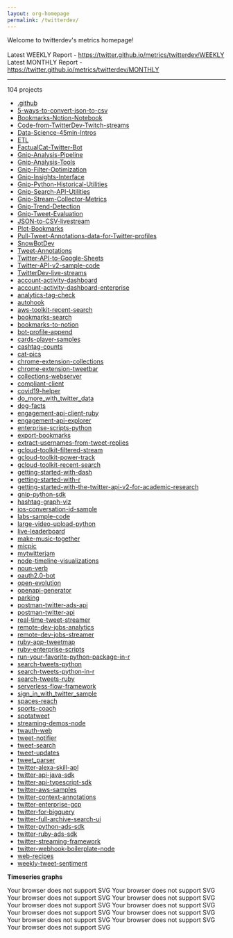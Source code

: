 ```yaml
---
layout: org-homepage
permalink: /twitterdev/
---
```

<div class="content-without-graphs">
    Welcome to twitterdev's metrics homepage!
    <br><br>
    Latest WEEKLY Report - <a href="https://twitter.github.io/metrics/twitterdev/WEEKLY">https://twitter.github.io/metrics/twitterdev/WEEKLY</a>
    <br>
    Latest MONTHLY Report - <a href="https://twitter.github.io/metrics/twitterdev/MONTHLY">https://twitter.github.io/metrics/twitterdev/MONTHLY</a>
    <br>
    <hr>
    104 projects
<ul>
	<li><a href="/metrics/twitterdev/.github/WEEKLY">.github</a></li>
	<li><a href="/metrics/twitterdev/5-ways-to-convert-json-to-csv/WEEKLY">5-ways-to-convert-json-to-csv</a></li>
	<li><a href="/metrics/twitterdev/Bookmarks-Notion-Notebook/WEEKLY">Bookmarks-Notion-Notebook</a></li>
	<li><a href="/metrics/twitterdev/Code-from-TwitterDev-Twitch-streams/WEEKLY">Code-from-TwitterDev-Twitch-streams</a></li>
	<li><a href="/metrics/twitterdev/Data-Science-45min-Intros/WEEKLY">Data-Science-45min-Intros</a></li>
	<li><a href="/metrics/twitterdev/ETL/WEEKLY">ETL</a></li>
	<li><a href="/metrics/twitterdev/FactualCat-Twitter-Bot/WEEKLY">FactualCat-Twitter-Bot</a></li>
	<li><a href="/metrics/twitterdev/Gnip-Analysis-Pipeline/WEEKLY">Gnip-Analysis-Pipeline</a></li>
	<li><a href="/metrics/twitterdev/Gnip-Analysis-Tools/WEEKLY">Gnip-Analysis-Tools</a></li>
	<li><a href="/metrics/twitterdev/Gnip-Filter-Optimization/WEEKLY">Gnip-Filter-Optimization</a></li>
	<li><a href="/metrics/twitterdev/Gnip-Insights-Interface/WEEKLY">Gnip-Insights-Interface</a></li>
	<li><a href="/metrics/twitterdev/Gnip-Python-Historical-Utilities/WEEKLY">Gnip-Python-Historical-Utilities</a></li>
	<li><a href="/metrics/twitterdev/Gnip-Search-API-Utilities/WEEKLY">Gnip-Search-API-Utilities</a></li>
	<li><a href="/metrics/twitterdev/Gnip-Stream-Collector-Metrics/WEEKLY">Gnip-Stream-Collector-Metrics</a></li>
	<li><a href="/metrics/twitterdev/Gnip-Trend-Detection/WEEKLY">Gnip-Trend-Detection</a></li>
	<li><a href="/metrics/twitterdev/Gnip-Tweet-Evaluation/WEEKLY">Gnip-Tweet-Evaluation</a></li>
	<li><a href="/metrics/twitterdev/JSON-to-CSV-livestream/WEEKLY">JSON-to-CSV-livestream</a></li>
	<li><a href="/metrics/twitterdev/Plot-Bookmarks/WEEKLY">Plot-Bookmarks</a></li>
	<li><a href="/metrics/twitterdev/Pull-Tweet-Annotations-data-for-Twitter-profiles/WEEKLY">Pull-Tweet-Annotations-data-for-Twitter-profiles</a></li>
	<li><a href="/metrics/twitterdev/SnowBotDev/WEEKLY">SnowBotDev</a></li>
	<li><a href="/metrics/twitterdev/Tweet-Annotations/WEEKLY">Tweet-Annotations</a></li>
	<li><a href="/metrics/twitterdev/Twitter-API-to-Google-Sheets/WEEKLY">Twitter-API-to-Google-Sheets</a></li>
	<li><a href="/metrics/twitterdev/Twitter-API-v2-sample-code/WEEKLY">Twitter-API-v2-sample-code</a></li>
	<li><a href="/metrics/twitterdev/TwitterDev-live-streams/WEEKLY">TwitterDev-live-streams</a></li>
	<li><a href="/metrics/twitterdev/account-activity-dashboard/WEEKLY">account-activity-dashboard</a></li>
	<li><a href="/metrics/twitterdev/account-activity-dashboard-enterprise/WEEKLY">account-activity-dashboard-enterprise</a></li>
	<li><a href="/metrics/twitterdev/analytics-tag-check/WEEKLY">analytics-tag-check</a></li>
	<li><a href="/metrics/twitterdev/autohook/WEEKLY">autohook</a></li>
	<li><a href="/metrics/twitterdev/aws-toolkit-recent-search/WEEKLY">aws-toolkit-recent-search</a></li>
	<li><a href="/metrics/twitterdev/bookmarks-search/WEEKLY">bookmarks-search</a></li>
	<li><a href="/metrics/twitterdev/bookmarks-to-notion/WEEKLY">bookmarks-to-notion</a></li>
	<li><a href="/metrics/twitterdev/bot-profile-append/WEEKLY">bot-profile-append</a></li>
	<li><a href="/metrics/twitterdev/cards-player-samples/WEEKLY">cards-player-samples</a></li>
	<li><a href="/metrics/twitterdev/cashtag-counts/WEEKLY">cashtag-counts</a></li>
	<li><a href="/metrics/twitterdev/cat-pics/WEEKLY">cat-pics</a></li>
	<li><a href="/metrics/twitterdev/chrome-extension-collections/WEEKLY">chrome-extension-collections</a></li>
	<li><a href="/metrics/twitterdev/chrome-extension-tweetbar/WEEKLY">chrome-extension-tweetbar</a></li>
	<li><a href="/metrics/twitterdev/collections-webserver/WEEKLY">collections-webserver</a></li>
	<li><a href="/metrics/twitterdev/compliant-client/WEEKLY">compliant-client</a></li>
	<li><a href="/metrics/twitterdev/covid19-helper/WEEKLY">covid19-helper</a></li>
	<li><a href="/metrics/twitterdev/do_more_with_twitter_data/WEEKLY">do_more_with_twitter_data</a></li>
	<li><a href="/metrics/twitterdev/dog-facts/WEEKLY">dog-facts</a></li>
	<li><a href="/metrics/twitterdev/engagement-api-client-ruby/WEEKLY">engagement-api-client-ruby</a></li>
	<li><a href="/metrics/twitterdev/engagement-api-explorer/WEEKLY">engagement-api-explorer</a></li>
	<li><a href="/metrics/twitterdev/enterprise-scripts-python/WEEKLY">enterprise-scripts-python</a></li>
	<li><a href="/metrics/twitterdev/export-bookmarks/WEEKLY">export-bookmarks</a></li>
	<li><a href="/metrics/twitterdev/extract-usernames-from-tweet-replies/WEEKLY">extract-usernames-from-tweet-replies</a></li>
	<li><a href="/metrics/twitterdev/gcloud-toolkit-filtered-stream/WEEKLY">gcloud-toolkit-filtered-stream</a></li>
	<li><a href="/metrics/twitterdev/gcloud-toolkit-power-track/WEEKLY">gcloud-toolkit-power-track</a></li>
	<li><a href="/metrics/twitterdev/gcloud-toolkit-recent-search/WEEKLY">gcloud-toolkit-recent-search</a></li>
	<li><a href="/metrics/twitterdev/getting-started-with-dash/WEEKLY">getting-started-with-dash</a></li>
	<li><a href="/metrics/twitterdev/getting-started-with-r/WEEKLY">getting-started-with-r</a></li>
	<li><a href="/metrics/twitterdev/getting-started-with-the-twitter-api-v2-for-academic-research/WEEKLY">getting-started-with-the-twitter-api-v2-for-academic-research</a></li>
	<li><a href="/metrics/twitterdev/gnip-python-sdk/WEEKLY">gnip-python-sdk</a></li>
	<li><a href="/metrics/twitterdev/hashtag-graph-viz/WEEKLY">hashtag-graph-viz</a></li>
	<li><a href="/metrics/twitterdev/ios-conversation-id-sample/WEEKLY">ios-conversation-id-sample</a></li>
	<li><a href="/metrics/twitterdev/labs-sample-code/WEEKLY">labs-sample-code</a></li>
	<li><a href="/metrics/twitterdev/large-video-upload-python/WEEKLY">large-video-upload-python</a></li>
	<li><a href="/metrics/twitterdev/live-leaderboard/WEEKLY">live-leaderboard</a></li>
	<li><a href="/metrics/twitterdev/make-music-together/WEEKLY">make-music-together</a></li>
	<li><a href="/metrics/twitterdev/micpic/WEEKLY">micpic</a></li>
	<li><a href="/metrics/twitterdev/mytwitterjam/WEEKLY">mytwitterjam</a></li>
	<li><a href="/metrics/twitterdev/node-timeline-visualizations/WEEKLY">node-timeline-visualizations</a></li>
	<li><a href="/metrics/twitterdev/noun-verb/WEEKLY">noun-verb</a></li>
	<li><a href="/metrics/twitterdev/oauth2.0-bot/WEEKLY">oauth2.0-bot</a></li>
	<li><a href="/metrics/twitterdev/open-evolution/WEEKLY">open-evolution</a></li>
	<li><a href="/metrics/twitterdev/openapi-generator/WEEKLY">openapi-generator</a></li>
	<li><a href="/metrics/twitterdev/parking/WEEKLY">parking</a></li>
	<li><a href="/metrics/twitterdev/postman-twitter-ads-api/WEEKLY">postman-twitter-ads-api</a></li>
	<li><a href="/metrics/twitterdev/postman-twitter-api/WEEKLY">postman-twitter-api</a></li>
	<li><a href="/metrics/twitterdev/real-time-tweet-streamer/WEEKLY">real-time-tweet-streamer</a></li>
	<li><a href="/metrics/twitterdev/remote-dev-jobs-analytics/WEEKLY">remote-dev-jobs-analytics</a></li>
	<li><a href="/metrics/twitterdev/remote-dev-jobs-streamer/WEEKLY">remote-dev-jobs-streamer</a></li>
	<li><a href="/metrics/twitterdev/ruby-app-tweetmap/WEEKLY">ruby-app-tweetmap</a></li>
	<li><a href="/metrics/twitterdev/ruby-enterprise-scripts/WEEKLY">ruby-enterprise-scripts</a></li>
	<li><a href="/metrics/twitterdev/run-your-favorite-python-package-in-r/WEEKLY">run-your-favorite-python-package-in-r</a></li>
	<li><a href="/metrics/twitterdev/search-tweets-python/WEEKLY">search-tweets-python</a></li>
	<li><a href="/metrics/twitterdev/search-tweets-python-in-r/WEEKLY">search-tweets-python-in-r</a></li>
	<li><a href="/metrics/twitterdev/search-tweets-ruby/WEEKLY">search-tweets-ruby</a></li>
	<li><a href="/metrics/twitterdev/serverless-flow-framework/WEEKLY">serverless-flow-framework</a></li>
	<li><a href="/metrics/twitterdev/sign_in_with_twitter_sample/WEEKLY">sign_in_with_twitter_sample</a></li>
	<li><a href="/metrics/twitterdev/spaces-reach/WEEKLY">spaces-reach</a></li>
	<li><a href="/metrics/twitterdev/sports-coach/WEEKLY">sports-coach</a></li>
	<li><a href="/metrics/twitterdev/spotatweet/WEEKLY">spotatweet</a></li>
	<li><a href="/metrics/twitterdev/streaming-demos-node/WEEKLY">streaming-demos-node</a></li>
	<li><a href="/metrics/twitterdev/twauth-web/WEEKLY">twauth-web</a></li>
	<li><a href="/metrics/twitterdev/tweet-notifier/WEEKLY">tweet-notifier</a></li>
	<li><a href="/metrics/twitterdev/tweet-search/WEEKLY">tweet-search</a></li>
	<li><a href="/metrics/twitterdev/tweet-updates/WEEKLY">tweet-updates</a></li>
	<li><a href="/metrics/twitterdev/tweet_parser/WEEKLY">tweet_parser</a></li>
	<li><a href="/metrics/twitterdev/twitter-alexa-skill-apl/WEEKLY">twitter-alexa-skill-apl</a></li>
	<li><a href="/metrics/twitterdev/twitter-api-java-sdk/WEEKLY">twitter-api-java-sdk</a></li>
	<li><a href="/metrics/twitterdev/twitter-api-typescript-sdk/WEEKLY">twitter-api-typescript-sdk</a></li>
	<li><a href="/metrics/twitterdev/twitter-aws-samples/WEEKLY">twitter-aws-samples</a></li>
	<li><a href="/metrics/twitterdev/twitter-context-annotations/WEEKLY">twitter-context-annotations</a></li>
	<li><a href="/metrics/twitterdev/twitter-enterprise-gcp/WEEKLY">twitter-enterprise-gcp</a></li>
	<li><a href="/metrics/twitterdev/twitter-for-bigquery/WEEKLY">twitter-for-bigquery</a></li>
	<li><a href="/metrics/twitterdev/twitter-full-archive-search-ui/WEEKLY">twitter-full-archive-search-ui</a></li>
	<li><a href="/metrics/twitterdev/twitter-python-ads-sdk/WEEKLY">twitter-python-ads-sdk</a></li>
	<li><a href="/metrics/twitterdev/twitter-ruby-ads-sdk/WEEKLY">twitter-ruby-ads-sdk</a></li>
	<li><a href="/metrics/twitterdev/twitter-streaming-framework/WEEKLY">twitter-streaming-framework</a></li>
	<li><a href="/metrics/twitterdev/twitter-webhook-boilerplate-node/WEEKLY">twitter-webhook-boilerplate-node</a></li>
	<li><a href="/metrics/twitterdev/web-recipes/WEEKLY">web-recipes</a></li>
	<li><a href="/metrics/twitterdev/weekly-tweet-sentiment/WEEKLY">weekly-tweet-sentiment</a></li>
</ul>

</div>
<div class="graph-container">

<p><b>Timeseries graphs</b></p>
<div class="row">
	<object class="cell" type="image/svg+xml" data="{{ site.url }}{{ site.baseurl }}/graphs/twitterdev/timeseries_no_of_repos.svg">
		Your browser does not support SVG
	</object>
	<object class="cell" type="image/svg+xml" data="{{ site.url }}{{ site.baseurl }}/graphs/twitterdev/timeseries_stargazers.svg">
		Your browser does not support SVG
	</object>
	<object class="cell" type="image/svg+xml" data="{{ site.url }}{{ site.baseurl }}/graphs/twitterdev/timeseries_forkCount.svg">
		Your browser does not support SVG
	</object>
	<object class="cell" type="image/svg+xml" data="{{ site.url }}{{ site.baseurl }}/graphs/twitterdev/timeseries_closedIssues.svg">
		Your browser does not support SVG
	</object>
	<object class="cell" type="image/svg+xml" data="{{ site.url }}{{ site.baseurl }}/graphs/twitterdev/timeseries_pullRequests.svg">
		Your browser does not support SVG
	</object>
	<object class="cell" type="image/svg+xml" data="{{ site.url }}{{ site.baseurl }}/graphs/twitterdev/timeseries_issues.svg">
		Your browser does not support SVG
	</object>
	<object class="cell" type="image/svg+xml" data="{{ site.url }}{{ site.baseurl }}/graphs/twitterdev/timeseries_openPullRequests.svg">
		Your browser does not support SVG
	</object>
	<object class="cell" type="image/svg+xml" data="{{ site.url }}{{ site.baseurl }}/graphs/twitterdev/timeseries_closedPullRequests.svg">
		Your browser does not support SVG
	</object>
	<object class="cell" type="image/svg+xml" data="{{ site.url }}{{ site.baseurl }}/graphs/twitterdev/timeseries_openIssues.svg">
		Your browser does not support SVG
	</object>
	<object class="cell" type="image/svg+xml" data="{{ site.url }}{{ site.baseurl }}/graphs/twitterdev/timeseries_mergedPullRequests.svg">
		Your browser does not support SVG
	</object>
	<object class="cell" type="image/svg+xml" data="{{ site.url }}{{ site.baseurl }}/graphs/twitterdev/timeseries_watchers.svg">
		Your browser does not support SVG
	</object>
</div>

</div>
